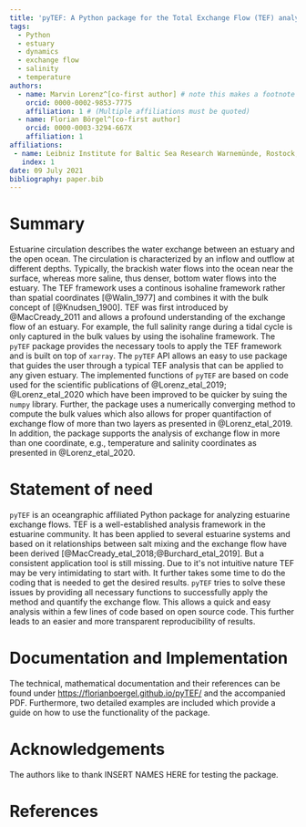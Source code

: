 ```yaml
---
title: 'pyTEF: A Python package for the Total Exchange Flow (TEF) analysis framework'
tags:
  - Python
  - estuary
  - dynamics
  - exchange flow
  - salinity
  - temperature
authors:
  - name: Marvin Lorenz^[co-first author] # note this makes a footnote saying 'co-first author'
    orcid: 0000-0002-9853-7775
    affiliation: 1 # (Multiple affiliations must be quoted)
  - name: Florian Börgel^[co-first author]
    orcid: 0000-0003-3294-667X
    affiliation: 1
affiliations:
 - name: Leibniz Institute for Baltic Sea Research Warnemünde, Rostock, Germany
   index: 1
date: 09 July 2021
bibliography: paper.bib
---
```


# Summary

Estuarine circulation describes the water exchange between an estuary and the open ocean. The circulation is characterized by an inflow and outflow at different depths. Typically, the brackish water flows into the ocean near the surface, whereas more saline, thus denser, bottom water flows into the estuary. The TEF framework uses a continous isohaline framework rather than spatial coordinates [@Walin_1977] and combines it with the bulk concept of [@Knudsen_1900]. TEF was first introduced by @MacCready_2011 and allows a profound understanding of the exchange flow of an estuary. For example, the full salinity range during a tidal cycle is only captured in the bulk values by using the isohaline framework. 
The `pyTEF` package provides the necessary tools to apply the TEF framework and is built on top of `xarray`. The `pyTEF` API allows an easy to use package that guides the user through a typical TEF analysis that can be applied to any given estuary. The implemented functions of `pyTEF` are based on code used for the scientific publications of @Lorenz_etal_2019; @Lorenz_etal_2020 which have been improved to be quicker by suing the `numpy` library. Further, the package uses a numerically converging method to compute the bulk values which also allows for proper quantifaction of exchange flow of more than two layers as presented in @Lorenz_etal_2019. In addition, the package supports the analysis of exchange flow in more than one coordinate, e.g., temperature and salinity coordinates as presented in @Lorenz_etal_2020.

# Statement of need

`pyTEF` is an oceangraphic affiliated Python package for analyzing estuarine exchange flows. TEF is a well-established analysis framework in the estuarine community. It has been applied to several estuarine systems and based on it relationships between salt mixing and the exchange flow have been derived [@MacCready_etal_2018;@Burchard_etal_2019]. But a consistent application tool is still missing. Due to it's not intuitive nature TEF may be very intimidating to start with. It further takes some time to do the coding that is needed to get the desired results. `pyTEF` tries to solve these issues by providing all necessary functions to successfully apply the method and quantify the exchange flow. This allows a quick and easy analysis within a few lines of code based on open source code. This further leads to an easier and more transparent reproducibility of results. 

# Documentation and Implementation  

The technical, mathematical documentation and their references can be found under https://florianboergel.github.io/pyTEF/ and the accompanied PDF. Furthermore, two detailed examples are included which provide a guide on how to use the functionality of the package.

# Acknowledgements

The authors like to thank INSERT NAMES HERE for testing the package.

# References

